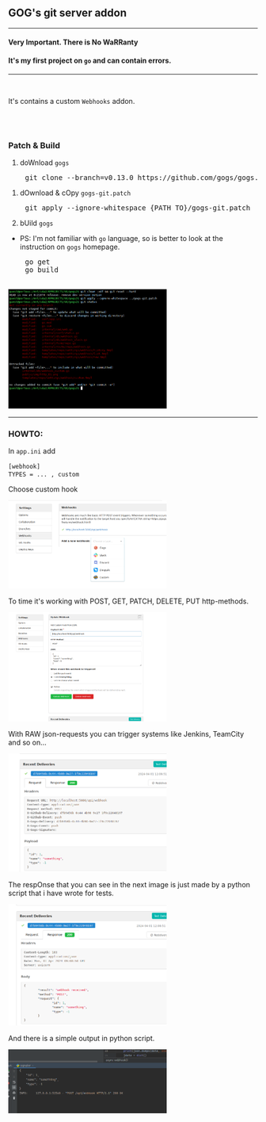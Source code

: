 ## GOG's git server addon

---


#### Very Important. There is No WaRRanty
#### It's my first project on ```go``` and can contain errors.

---

<br/>

It's contains a custom ```Webhooks``` addon.

<br/>
<br/>

### Patch & Build

1. doWnload ```gogs```
<pre>
    git clone --branch=v0.13.0 https://github.com/gogs/gogs.git
</pre>

1. dOwnload & cOpy ```gogs-git.patch```
<pre>
    git apply --ignore-whitespace {PATH_TO}/gogs-git.patch
</pre>

2. bUild ```gogs```
* PS: I'm not familiar with ```go``` language, so is better to look at the instruction on ```gogs``` homepage. 

<pre>
    go get
    go build
</pre>

<br/>


<img src="img/img_cmds_01.png" width="320">

---

### HOWTO:

In ```app.ini``` add

```
[webhook]
TYPES = ... , custom
```

Choose custom hook

<img src="img/img_05.png" width="320">

To time it's working with POST, GET, PATCH, DELETE, PUT http-methods.

<img src="img/img_01.png" width="320">

With RAW json-requests you can trigger systems like Jenkins, TeamCity and so on...

<img src="img/img_02.png" width="320">

The respOnse that you can see in the next image is just made by a python script that i have wrote for tests.

<img src="img/img_03.png" width="320">

And there is a simple output in python script. 

<img src="img/img_04.png" width="320">

